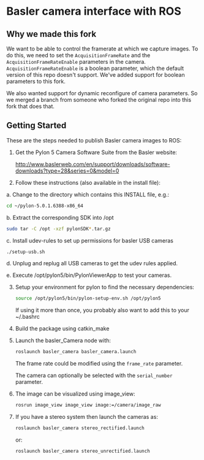 Basler camera interface with ROS
========================

## Why we made this fork ##
We want to be able to control the framerate at which we capture images. To do this, we need to set the `AcquisitionFrameRate` and the `AcquisitionFrameRateEnable` parameters in the camera. `AcquisitionFrameRateEnable` is a boolean parameter, which the default version of this repo doesn't support. We've added support for boolean parameters to this fork.

We also wanted support for dynamic reconfigure of camera parameters. So we merged a branch from someone who forked the original repo into this fork that does that.

## Getting Started ##
These are the steps needed to publish Basler camera images to ROS:

1. Get the Pylon 5 Camera Software Suite from the Basler website:

   http://www.baslerweb.com/en/support/downloads/software-downloads?type=28&series=0&model=0

2. Follow these instructions (also available in the install file):

  a. Change to the directory which contains this INSTALL file, e.g.:
  ```bash
  cd ~/pylon-5.0.1.6388-x86_64
 ```
  b. Extract the corresponding SDK into /opt
  ```bash
  sudo tar -C /opt -xzf pylonSDK*.tar.gz
  ```
  c. Install udev-rules to set up permissions for basler USB cameras
  ```bash
  ./setup-usb.sh
  ```

  d. Unplug and replug all USB cameras to get the udev rules applied.

  e. Execute /opt/pylon5/bin/PylonViewerApp to test your cameras.

3. Setup your environment for pylon to find the necessary dependencies:

   ```bash
   source /opt/pylon5/bin/pylon-setup-env.sh /opt/pylon5
   ```
   If using it more than once, you probably also want to add this to your ~/.bashrc

4. Build the package using catkin_make

5. Launch the basler_Camera node with:

   ```bash
   roslaunch basler_camera basler_camera.launch
   ```

   The frame rate could be modified using the `frame_rate` parameter.

   The camera can optionally be selected with the `serial_number` parameter.

6. The image can be visualized using image_view:

   ```bash
   rosrun image_view image_view image:=/camera/image_raw
   ```

7. If you have a stereo system then launch the cameras as:
   ```bash
   roslaunch basler_camera stereo_rectified.launch
   ```
   or:
   ```bash
   roslaunch basler_camera stereo_unrectified.launch
   ```
